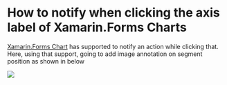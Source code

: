 # How to notify when clicking the axis label of Xamarin.Forms Charts

[Xamarin.Forms Chart](https://help.syncfusion.com/xamarin/charts/getting-started) has supported to notify an action while clicking that. Here, using that support, going to add image annotation on segment position as shown in below

![](https://github.com/SyncfusionExamples/How-to-notify-when-clicking-the-axis-label-of-Xamarin.Forms-Charts/blob/main/Axis_Label_Clicked.gif)



